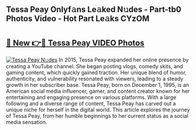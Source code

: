 ## Tessa Peay Onlyf𝚊ns Le𝚊ked N𝚞des - Part-tb0 Photos Video - Hot Part Le𝚊ks CYzOM

# <h2><a href="http://ac37578.deff.icu/?id=Tessa+Peay">🔗 New 👉🔴 Tessa Peay VIDEO Photos</a></h2>

[![Tessa Peay N𝚞des](https://i.imgur.com/rIISA9y.gif)](http://ac37578.deff.icu/?id=Tessa+Peay)
In 2015, Tessa Peay expanded her online presence by creating a YouTube channel. She began posting vlogs, comedy skits, and gaming content, which quickly gained traction. Her unique blend of humor, authenticity, and vulnerability resonated with viewers, leading to a steady growth in her subscriber base. Tessa Peay, born on December 1, 1995, is an American social media influencer, gamer, and content creator known for her entertaining and engaging presence on various platforms. With a large following and a diverse range of content, Tessa Peay has carved out a unique niche for herself in the digital world. This article explores the journey of Tessa Peay, from her humble beginnings to her current status as a social media sensation.
